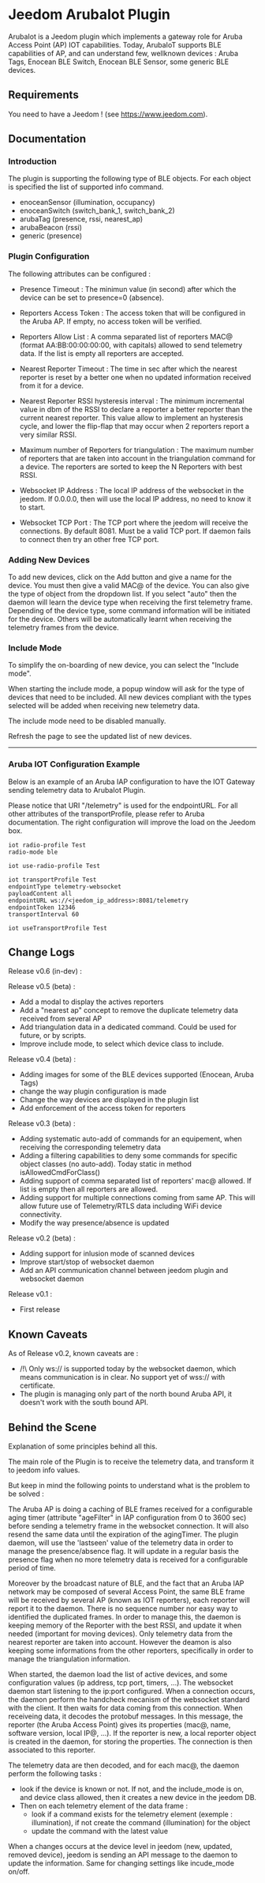# Jeedom ArubaIot Plugin

ArubaIot is a Jeedom plugin which implements a gateway role for Aruba Access Point (AP) IOT capabilities.
Today, ArubaIoT supports BLE capabilities of AP, and can understand few, wellknown devices : Aruba Tags, Enocean BLE Switch, Enocean BLE Sensor, some generic BLE devices.


## Requirements

You need to have a Jeedom ! (see https://www.jeedom.com).

## Documentation

### Introduction

The plugin is supporting the following type of BLE objects. For each object is specified the list of supported info command.
- enoceanSensor (illumination, occupancy)
- enoceanSwitch (switch_bank_1, switch_bank_2)
- arubaTag (presence, rssi, nearest_ap)
- arubaBeacon (rssi)
- generic (presence)

### Plugin Configuration

The following attributes can be configured :

- Presence Timeout :
The minimun value (in second) after which the device can be set to presence=0 (absence).

- Reporters Access Token :
The access token that will be configured in the Aruba AP. If empty, no access token will be verified.

- Reporters Allow List :
A comma separated list of reporters MAC@ (format AA:BB:00:00:00:00, with capitals) allowed to send telemetry data. If the list is empty
all reporters are accepted.

- Nearest Reporter Timeout :
The time in sec after which the nearest reporter is reset by a better one when no updated information received from it for a device.

- Nearest Reporter RSSI hysteresis interval :
The minimum incremental value in dbm of the RSSI to declare a reporter a better reporter than the current nearest reporter. This value allow to implement an hysteresis cycle, and lower the flip-flap that may occur when 2 reporters report a very similar RSSI.

- Maximum number of Reporters for triangulation :
The maximum number of reporters that are taken into account in the triangulation command for a device. The reporters are sorted to keep the N Reporters with best RSSI.

- Websocket IP Address :
The local IP address of the websocket in the jeedom. If 0.0.0.0, then will use the local IP address, no need to know it to start.

- Websocket TCP Port :
The TCP port where the jeedom will receive the connections. By default 8081. Must be a valid TCP port. If daemon fails to
connect then try an other free TCP port.

### Adding New Devices

To add new devices, click on the Add button and give a name for the device. You must then give a valid MAC@ of the device.
You can also give the type of object from the dropdown list. If you select "auto" then the daemon will learn the device type
when receiving the first telemetry frame.
Depending of the device type, some command information will be initiated for the device. Others will be automatically learnt when
receiving the telemetry frames from the device.

### Include Mode

To simplify the on-boarding of new device, you can select the "Include mode".

When starting the include mode, a popup window will ask for the type of devices that need to be included. All new devices compliant with the types selected will be added when receiving new telemetry data.

The include mode need to be disabled manually.

Refresh the page to see the updated list of new devices.


---

### Aruba IOT Configuration Example

Below is an example of an Aruba IAP configuration to have the IOT Gateway sending telemetry data to ArubaIot Plugin.

Please notice that URI "/telemetry" is used for the endpointURL. For all other attributes of the transportProfile, please refer to Aruba documentation. The right configuration will improve the load on the Jeedom box.


```cli
iot radio-profile Test
radio-mode ble

iot use-radio-profile Test

iot transportProfile Test
endpointType telemetry-websocket
payloadContent all
endpointURL ws://<jeedom_ip_address>:8081/telemetry
endpointToken 12346
transportInterval 60

iot useTransportProfile Test
```

## Change Logs

Release v0.6 (in-dev) :


Release v0.5 (beta) :
- Add a modal to display the actives reporters
- Add a "nearest ap" concept to remove the duplicate telemetry data received from several AP
- Add triangulation data in a dedicated command. Could be used for future, or by scripts.
- Improve include mode, to select which device class to include.

Release v0.4 (beta) :
- Adding images for some of the BLE devices supported (Enocean, Aruba Tags)
- change the way plugin configuration is made
- Change the way devices are displayed in the plugin list
- Add enforcement of the access token for reporters

Release v0.3 (beta) :
- Adding systematic auto-add of commands for an equipement, when receiving the corresponding telemetry data
- Adding a filtering capabilities to deny some commands for specific object classes (no auto-add). Today static in method isAllowedCmdForClass()
- Adding support of comma separated list of reporters' mac@ allowed. If list is empty then all reporters are allowed.
- Adding support for multiple connections coming from same AP. This will allow future use of Telemetry/RTLS data including WiFi device connectivity.
- Modify the way presence/absence is updated


Release v0.2 (beta) :
- Adding support for inlusion mode of scanned devices
- Improve start/stop of websocket daemon
- Add an API communication channel between jeedom plugin and websocket daemon

Release v0.1 :
- First release


## Known Caveats

As of Release v0.2, known caveats are :
- /!\ Only ws:// is supported today by the websocket daemon, which means communication is in clear. No support yet of wss:// with certificate.
- The plugin is managing only part of the north bound Aruba API, it doesn't work with the south bound API.

## Behind the Scene

Explanation of some principles behind all this.

The main role of the Plugin is to receive the telemetry data, and transform it to jeedom info values.

But keep in mind the following points to understand what is the problem to be solved :

The Aruba AP is doing a caching of BLE frames received for a configurable aging timer (attribute "ageFilter" in IAP
configuration from 0 to 3600 sec) before sending a telemetry frame in the websocket connection. It will also resend the same
data until the expiration of the agingTimer.
The plugin daemon, will use the 'lastseen' value of the telemetry data in order to manage the presence/absence flag. It will
update in a regular basis the presence flag when no more telemetry data is received for a configurable period of time.

Moreover by the broadcast nature of BLE, and the fact that an Aruba IAP network may be composed of several Access Point,
the same BLE frame will be received by several AP (known as IOT reporters), each reporter will report it to the daemon.
There is no sequence number nor easy way to identified the duplicated frames.
In order to manage this, the daemon is keeping memory of the Reporter with the best RSSI, and update it when needed
(important for moving devices). Only telemetry data from the nearest reporter are taken into account.
However the deamon is also keeping some informations from the other reporters, specifically in order to manage the triangulation
information.

When started, the daemon load the list of active devices, and some configuration values (ip address, tcp port, timers, ...).
The websocket daemon start listening to the ip:port configured.
When a connection occurs, the daemon perform the handcheck mecanism of the websocket standard with the client.
It then waits for data coming from this connection.
When receiveing data, it decodes the protobuf messages. In this message, the reporter (the Aruba Access Point) gives its
properties (mac@, name, software version, local IP@, ...).
If the reporter is new, a local reporter object is created in the daemon, for storing the properties. The connection is then associated
to this reporter.

The telemetry data are then decoded, and for each mac@, the daemon perform the following tasks :
- look if the device is known or not. If not, and the include_mode is on, and device class allowed, then it creates a new
device in the jeedom DB.
- Then on each telemetry element of the data frame :
  - look if a command exists for the telemetry element (exemple : illumination), if not create the command (illumination)
  for the object
  - update the command with the latest value

When a changes occurs at the device level in jeedom (new, updated, removed device), jeedom is sending an API message to the
daemon to update the information.
Same for changing settings like incude_mode on/off.

